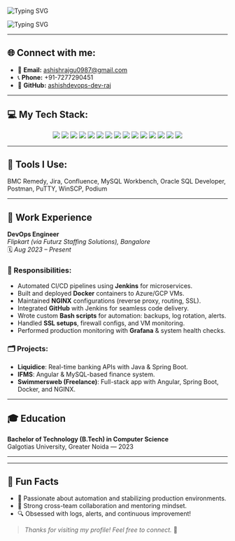 <!-- Banner Image -->
<p align="center">
  <!-- <img src="https://your-banner-image-url.com" alt="Banner" width="100%" /> -->
</p>

<p align="left">
  <img src="https://readme-typing-svg.demolab.com?font=Fira+Code&pause=1000&color=00BFFF&width=435&lines=Hey!+I'm+Ashish+Raj" alt="Typing SVG" />
</p>
<p align="left">
  <img src="https://readme-typing-svg.demolab.com?font=Fira+Code&pause=1000&color=FF0000&width=435&lines=DevOps+Engineer" alt="Typing SVG" />
</p>

---

## 🌐 Connect with me:
- 📧 **Email:** ashishrajgu0987@gmail.com  
- 📞 **Phone:** +91-7277290451  
- 💼 **GitHub:** [ashishdevops-dev-raj](https://github.com/ashishdevops-dev-raj)

---

## 💻 My Tech Stack:
<p align="center">
  <img src="https://img.shields.io/badge/Linux-000000?style=for-the-badge&logo=linux&logoColor=white" />
  <img src="https://img.shields.io/badge/Oracle%20SQL-F80000?style=for-the-badge&logo=oracle&logoColor=white" />
  <img src="https://img.shields.io/badge/MySQL-4479A1?style=for-the-badge&logo=mysql&logoColor=white" />
  <img src="https://img.shields.io/badge/Bash-4EAA25?style=for-the-badge&logo=gnu-bash&logoColor=white" />
  <img src="https://img.shields.io/badge/Python-3776AB?style=for-the-badge&logo=python&logoColor=white" />
  <img src="https://img.shields.io/badge/Docker-2496ED?style=for-the-badge&logo=docker&logoColor=white" />
  <img src="https://img.shields.io/badge/Kubernetes-326CE5?style=for-the-badge&logo=kubernetes&logoColor=white" />
  <img src="https://img.shields.io/badge/Terraform-623CE4?style=for-the-badge&logo=terraform&logoColor=white" />
  <img src="https://img.shields.io/badge/Ansible-EE0000?style=for-the-badge&logo=ansible&logoColor=white" />
  <img src="https://img.shields.io/badge/Git-F05032?style=for-the-badge&logo=git&logoColor=white" />
  <img src="https://img.shields.io/badge/Jenkins-D24939?style=for-the-badge&logo=jenkins&logoColor=white" />
  <img src="https://img.shields.io/badge/AWS-FF9900?style=for-the-badge&logo=amazonaws&logoColor=white" />
  <img src="https://img.shields.io/badge/GCP-4285F4?style=for-the-badge&logo=googlecloud&logoColor=white" />
  <img src="https://img.shields.io/badge/Grafana-F46800?style=for-the-badge&logo=grafana&logoColor=white" />
  <img src="https://img.shields.io/badge/NGINX-009639?style=for-the-badge&logo=nginx&logoColor=white" />
</p>

---

## 🧰 Tools I Use:
BMC Remedy, Jira, Confluence, MySQL Workbench, Oracle SQL Developer, Postman, PuTTY, WinSCP, Podium

---

## 🏢 Work Experience

**DevOps Engineer**  
*Flipkart (via Futurz Staffing Solutions), Bangalore*  
🗓️ *Aug 2023 – Present*

### 🔧 Responsibilities:
- Automated CI/CD pipelines using **Jenkins** for microservices.
- Built and deployed **Docker** containers to Azure/GCP VMs.
- Maintained **NGINX** configurations (reverse proxy, routing, SSL).
- Integrated **GitHub** with Jenkins for seamless code delivery.
- Wrote custom **Bash scripts** for automation: backups, log rotation, alerts.
- Handled **SSL setups**, firewall configs, and VM monitoring.
- Performed production monitoring with **Grafana** & system health checks.

### 🗂️ Projects:
- **Liquidice**: Real-time banking APIs with Java & Spring Boot.
- **IFMS**: Angular & MySQL-based finance system.
- **Swimmersweb (Freelance)**: Full-stack app with Angular, Spring Boot, Docker, and NGINX.

---

## 🎓 Education

**Bachelor of Technology (B.Tech) in Computer Science**  
Galgotias University, Greater Noida — 2023

---

<!-- Optional GitHub Stats Section -->
<!--
## 📊 GitHub Stats

[![GitHub Stats](https://github-readme-stats.vercel.app/api?username=ashishdevops-dev-raj&show_icons=true&theme=radical)](https://github.com/ashishdevops-dev-raj)
[![Streak](https://github-readme-streak-stats.herokuapp.com?user=ashishdevops-dev-raj&theme=radical)](https://github.com/ashishdevops-dev-raj)
[![Top Langs](https://github-readme-stats.vercel.app/api/top-langs/?username=ashishdevops-dev-raj&layout=compact&theme=radical)](https://github.com/ashishdevops-dev-raj)
-->

---

## 🔔 Fun Facts

- 🚀 Passionate about automation and stabilizing production environments.
- 🤝 Strong cross-team collaboration and mentoring mindset.
- 🔍 Obsessed with logs, alerts, and continuous improvement!

> _Thanks for visiting my profile! Feel free to connect._ 🙌

